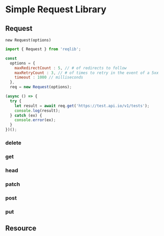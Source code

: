 # Simple Request Library

## Request

`new Request(options)`



```javascript
import { Request } from 'reqlib';

const
  options = {
    maxRedirectCount : 5, // # of redirects to follow
    maxRetryCount : 3, // # of times to retry in the event of a 5xx
    timeout : 1000 // milliseconds
  },
  req = new Request(options);

(async () => {
  try {
    let result = await req.get('https://test.api.io/v1/tests');
    console.log(result);
  } catch (ex) {
    console.error(ex);
  }
})();
```

### delete

### get

### head

### patch

### post

### put

## Resource
